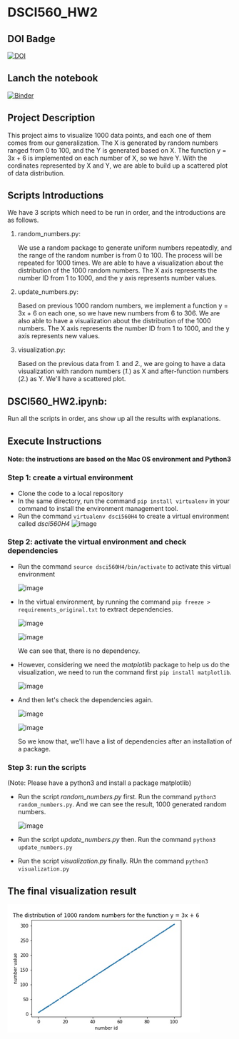 # DSCI560_HW2


## DOI Badge
  [![DOI](https://zenodo.org/badge/296792612.svg)](https://zenodo.org/badge/latestdoi/296792612)

## Lanch the notebook
  [![Binder](https://mybinder.org/badge_logo.svg)](https://mybinder.org/v2/gh/Ueny/DSCI560_HW2.git/master?filepath=DSCI560_HW2.ipynb)
  
## Project Description
  This project aims to visualize 1000 data points, and each one of them comes from our generalization. The X is generated by random numbers ranged from 0 to 100,     and the Y is generated based on X. The function y = 3x + 6 is implemented on each number of X, so we have Y. With the cordinates represented by X and Y, we are     able to build up a scattered plot of data distribution.
  
## Scripts Introductions
  We have 3 scripts which need to be run in order, and the introductions are as follows.
  
1. random_numbers.py:
   
   We use a random package to generate uniform numbers repeatedly, and the range of the random number is from 0 to 100. The process will be repeated for 1000 times. We are able to have a visualization about the distribution of the 1000 random numbers. The X axis represents the number ID from 1 to 1000, and the y axis represents number values.
    
2. update_numbers.py:
  
   Based on previous 1000 random numbers, we implement a function y = 3x + 6 on each one, so we have new numbers from 6 to 306. We are also able to have a visualization about the distribution of the 1000 numbers. The X axis represents the number ID from 1 to 1000, and the y axis represents new values.
    
3. visualization.py:
  
   Based on the previous data from *1.* and *2.*, we are going to have a data visualization with random numbers (*1.*) as X and after-function numbers (*2.*) as Y. We'll have a scattered plot.


## DSCI560_HW2.ipynb:
  Run all the scripts in order, ans show up all the results with explanations.


## Execute Instructions
#### Note: the instructions are based on the Mac OS environment and Python3

### Step 1: create a virtual environment
  - Clone the code to a local repository
  - In the same directory, run the command `pip install virtualenv` in your command to install the environment management tool.
  - Run the command `virtualenv dsci560H4` to create a virtual environment called *dsci560H4*
    ![image](https://user-images.githubusercontent.com/54614822/97098068-1d446a00-1636-11eb-87f9-016e2a61003b.png)

### Step 2: activate the virtual environment and check dependencies
  - Run the command `source dsci560H4/bin/activate` to activate this virtual environment
  
    ![image](https://user-images.githubusercontent.com/54614822/97098217-909aab80-1637-11eb-8ec5-3dc03d27b2ea.png)
    
  - In the virtual environment, by running the command `pip freeze > requirements_original.txt` to extract dependencies.
  
    ![image](https://user-images.githubusercontent.com/54614822/97098395-9abda980-1639-11eb-8068-490622c9ea54.png)
    
    ![image](https://user-images.githubusercontent.com/54614822/97098440-30f1cf80-163a-11eb-8b9d-2f678d3b478d.png)  
    
    We can see that, there is no dependency.
    
  - However, considering we need the *matplotlib* package to help us do the visualization, we need to run the command first `pip install matplotlib`. 
  
    ![image](https://user-images.githubusercontent.com/54614822/97098471-9cd43800-163a-11eb-9cad-a4092063e8b3.png)
    
  - And then let's check the dependencies again.
  
    ![image](https://user-images.githubusercontent.com/54614822/97098493-b5445280-163a-11eb-8c8c-7d1dde748b4c.png)
    
    ![image](https://user-images.githubusercontent.com/54614822/97098497-c1301480-163a-11eb-91b7-c177d39e4f19.png)
    
    So we know that, we'll have a list of dependencies after an installation of a package.
  
### Step 3: run the scripts
   (Note: Please have a python3 and install a package matplotlib)
   - Run the script *random_numbers.py* first. Run the command `python3 random_numbers.py`. And we can see the result, 1000 generated random numbers.
   
     ![image](https://user-images.githubusercontent.com/54614822/97098716-972c2180-163d-11eb-83cd-4aabcf772336.png)
     
   - Run the script *update_numbers.py* then. Run the command `python3 update_numbers.py`
   
   - Run the script *visualization.py* finally. RUn the command `python3 visualization.py`
 
## The final visualization result
  ![image](https://github.com/Ueny/DSCI560_HW/blob/master/visualization.jpg)
